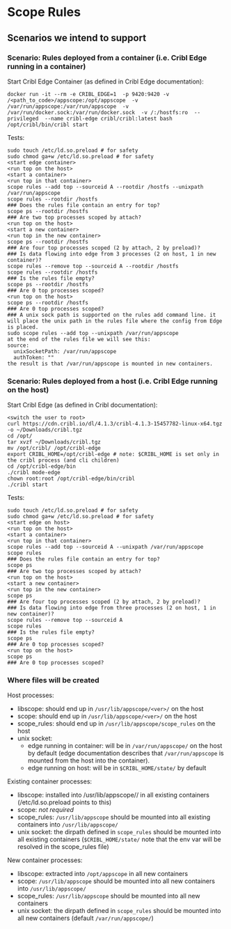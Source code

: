# Scope Rules

## Scenarios we intend to support

### Scenario: Rules deployed from a container (i.e. Cribl Edge running in a container)

Start Cribl Edge Container (as defined in Cribl Edge documentation):
```
docker run -it --rm -e CRIBL_EDGE=1  -p 9420:9420 -v /<path_to_code>/appscope:/opt/appscope  -v /var/run/appscope:/var/run/appscope  -v /var/run/docker.sock:/var/run/docker.sock  -v /:/hostfs:ro  --privileged  --name cribl-edge cribl/cribl:latest bash
/opt/cribl/bin/cribl start
```
Tests:
```
sudo touch /etc/ld.so.preload # for safety
sudo chmod ga+w /etc/ld.so.preload # for safety
<start edge container>
<run top on the host>
<start a container>
<run top in that container>
scope rules --add top --sourceid A --rootdir /hostfs --unixpath /var/run/appscope
scope rules --rootdir /hostfs
### Does the rules file contain an entry for top?
scope ps --rootdir /hostfs
### Are two top processes scoped by attach?
<run top on the host>
<start a new container>
<run top in the new container>
scope ps --rootdir /hostfs
### Are four top processes scoped (2 by attach, 2 by preload)?
### Is data flowing into edge from 3 processes (2 on host, 1 in new container)?
scope rules --remove top --sourceid A --rootdir /hostfs
scope rules --rootdir /hostfs
### Is the rules file empty?
scope ps --rootdir /hostfs
### Are 0 top processes scoped?
<run top on the host>
scope ps --rootdir /hostfs
### Are 0 top processes scoped?
### A unix sock path is supported on the rules add command line. it will place the unix path in the rules file where the config from Edge is placed. 
sudo scope rules --add top --unixpath /var/run/appscope
at the end of the rules file we will see this:
source:
  unixSocketPath: /var/run/appscope
  authToken: ""
the result is that /var/run/appscope is mounted in new containers.
```

### Scenario: Rules deployed from a host (i.e. Cribl Edge running on the host)

Start Cribl Edge (as defined in Cribl documentation):
```
<switch the user to root>
curl https://cdn.cribl.io/dl/4.1.3/cribl-4.1.3-15457782-linux-x64.tgz -o ~/Downloads/cribl.tgz
cd /opt/
tar xvzf ~/Downloads/cribl.tgz
mv /opt/cribl/ /opt/cribl-edge
export CRIBL_HOME=/opt/cribl-edge # note: $CRIBL_HOME is set only in the cribl process (and cli children)
cd /opt/cribl-edge/bin
./cribl mode-edge
chown root:root /opt/cribl-edge/bin/cribl
./cribl start
```

Tests:
```
sudo touch /etc/ld.so.preload # for safety
sudo chmod ga+w /etc/ld.so.preload # for safety
<start edge on host>
<run top on the host>
<start a container>
<run top in that container>
scope rules --add top --sourceid A --unixpath /var/run/appscope
scope rules
### Does the rules file contain an entry for top?
scope ps
### Are two top processes scoped by attach?
<run top on the host>
<start a new container>
<run top in the new container>
scope ps
### Are four top processes scoped (2 by attach, 2 by preload)?
### Is data flowing into edge from three processes (2 on host, 1 in new container)?
scope rules --remove top --sourceid A
scope rules
### Is the rules file empty?
scope ps
### Are 0 top processes scoped?
<run top on the host>
scope ps
### Are 0 top processes scoped?
```

### Where files will be created

Host processes:
- libscope: should end up in `/usr/lib/appscope/<ver>/` on the host
- scope: should end up in `/usr/lib/appscope/<ver>/` on the host
- scope_rules: should end up in `/usr/lib/appscope/scope_rules` on the host
- unix socket: 
  - edge running in container: will be in `/var/run/appscope/` on the host by default (edge documentation describes that `/var/run/appscope` is mounted from the host into the container). 
  - edge running on host: will be in `$CRIBL_HOME/state/` by default

Existing container processes:
- libscope: installed into /usr/lib/appscope/<ver>/ in all existing containers (/etc/ld.so.preload points to this)
- scope: _not required_
- scope_rules: `/usr/lib/appscope` should be mounted into all existing containers into `/usr/lib/appscope/`
- unix socket: the dirpath defined in `scope_rules` should be mounted into all existing containers (`$CRIBL_HOME/state/` note that the env var will be resolved in the scope_rules file)

New container processes:
- libscope: extracted into `/opt/appscope` in all new containers
- scope: `/usr/lib/appscope` should be mounted into all new containers into `/usr/lib/appscope/`
- scope_rules: `/usr/lib/appscope` should be mounted into all new containers
- unix socket: the dirpath defined in `scope_rules` should be mounted into all new containers (default `/var/run/appscope/`)
